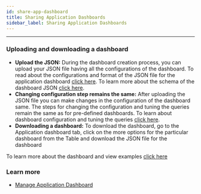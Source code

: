 ```yaml
---
id: share-app-dashboard
title: Sharing Application Dashboards
sidebar_label: Sharing Application Dashboards
---
```


___

### Uploading and downloading a dashboard

- **Upload the JSON:** During the dashboard creation process, you can upload your JSON file having all the configurations of the dashboard. To read about the configurations and format of the JSON file for the application dashboard [click here](../concepts/app-infra-monitoring). To learn more about the schema of the dashboard JSON [click here](https://raw.githubusercontent.com/litmuschaos/litmus/master/monitoring/portal-dashboards/schema.json).
- **Changing configuration step remains the same:** After uploading the JSON file you can make changes in the configuration of the dashboard same. The steps for changing the configuration and tuning the queries remain the same as for pre-defined dashboards. To learn about dashboard configuration and tuning the queries [click here](editing-queries-app-dashboard).
- **Downloading a dashboard:** To download the dashboard, go to the Application dashboard tab, click on the more options for the particular dashboard from the Table and download the JSON file for the dashboard

To learn more about the dashboard and view examples [click here](https://github.com/litmuschaos/chaos-charts/tree/master/monitoring/dashboards/litmus-portal)


### Learn more

- [Manage Application Dashboard](manage-app-dashboard)